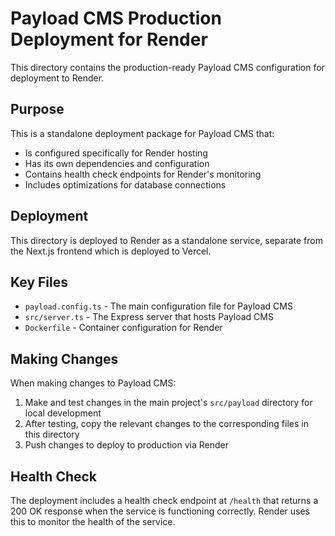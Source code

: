 # Payload CMS Production Deployment for Render

This directory contains the production-ready Payload CMS configuration for deployment to Render.

## Purpose

This is a standalone deployment package for Payload CMS that:
- Is configured specifically for Render hosting
- Has its own dependencies and configuration
- Contains health check endpoints for Render's monitoring
- Includes optimizations for database connections

## Deployment

This directory is deployed to Render as a standalone service, separate from the Next.js frontend which is deployed to Vercel.

## Key Files

- `payload.config.ts` - The main configuration file for Payload CMS
- `src/server.ts` - The Express server that hosts Payload CMS
- `Dockerfile` - Container configuration for Render

## Making Changes

When making changes to Payload CMS:
1. Make and test changes in the main project's `src/payload` directory for local development
2. After testing, copy the relevant changes to the corresponding files in this directory
3. Push changes to deploy to production via Render

## Health Check

The deployment includes a health check endpoint at `/health` that returns a 200 OK response when the service is functioning correctly. Render uses this to monitor the health of the service. 